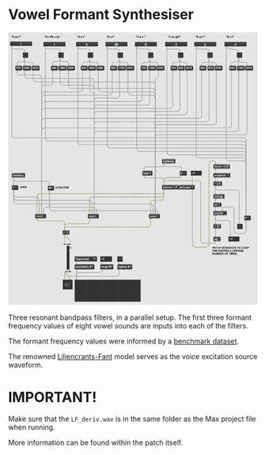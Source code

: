 # Vowel Formant Synthesiser

![](images/maxpatch.png)

Three resonant bandpass filters, in a parallel setup. The first three formant frequency values of eight vowel sounds are inputs into each of the filters.

The formant frequency values were informed by a [benchmark dataset](https://asa.scitation.org/doi/10.1121/1.1906875).

The renowned [Liljencrants-Fant](http://www.glottopedia.org/index.php/Liljencrants-Fant_model) model serves as the voice excitation source waveform.

# IMPORTANT!
Make sure that the `LF_deriv.wav` is in the same folder as the Max project file when running.

More information can be found within the patch itself.
